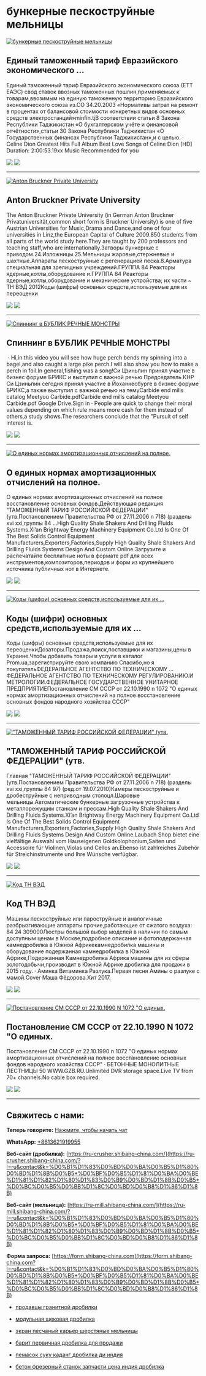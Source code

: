 # бункерные пескоструйные мельницы

<a href="https://swt.shibang-china.com/?l=ru&img&k=%D0%B1%D1%83%D0%BD%D0%BA%D0%B5%D1%80%D0%BD%D1%8B%D0%B5+%D0%BF%D0%B5%D1%81%D0%BA%D0%BE%D1%81%D1%82%D1%80%D1%83%D0%B9%D0%BD%D1%8B%D0%B5+%D0%BC%D0%B5%D0%BB%D1%8C%D0%BD%D0%B8%D1%86%D1%8B" target="_blank">![бункерные пескоструйные мельницы](http://static.shibang-china.com/all-800x300/433.jpg)</a>

## Единый таможенный тариф Евразийского экономического …
Единый таможенный тариф Евразийского экономического союза (ЕТТ ЕАЭС) свод ставок ввозных таможенных пошлин,применяемых к товарам,ввозимым на единую таможенную территорию Евразийского экономического союза из.СО 34.20.2003 &#171;Нормативы затрат на ремонт в процентах от балансовой стоимости конкретных видов основных средств электростанций&#187;minfin.tjВ соответствии статьи 8 Закона Республики Таджикистан &#171;О бухгалтерском учёте и финансовой отчётности&#187;,статьи 30 Закона Республики Таджикистан &#171;О Государственных финансах Республики Таджикистан&#187;,и с целью.&nbsp;&#0183;&#32;Celine Dion Greatest Hits Full Album Best Love Songs of Celine Dion [HD] Duration: 2:00:53.19xx Music Recommended for you


<a href="https://whatsapp.shibangsoft.com/WhatsApp.php" target="_blank" title="WhatsApp">![](http://static.shibang-china.com/icon/whatsapp.png)</a> <a href="https://swt.shibang-china.com/?l=ru&icon&k=%D0%B1%D1%83%D0%BD%D0%BA%D0%B5%D1%80%D0%BD%D1%8B%D0%B5+%D0%BF%D0%B5%D1%81%D0%BA%D0%BE%D1%81%D1%82%D1%80%D1%83%D0%B9%D0%BD%D1%8B%D0%B5+%D0%BC%D0%B5%D0%BB%D1%8C%D0%BD%D0%B8%D1%86%D1%8B" target="_blank">![](http://static.shibang-china.com/icon/chat-ru.png)</a>

---

<a href="https://swt.shibang-china.com/?l=ru&img&k=%D0%B1%D1%83%D0%BD%D0%BA%D0%B5%D1%80%D0%BD%D1%8B%D0%B5+%D0%BF%D0%B5%D1%81%D0%BA%D0%BE%D1%81%D1%82%D1%80%D1%83%D0%B9%D0%BD%D1%8B%D0%B5+%D0%BC%D0%B5%D0%BB%D1%8C%D0%BD%D0%B8%D1%86%D1%8B" target="_blank">![Anton Bruckner Private University](http://static.shibang-china.com/all-800x300/535.jpg)</a>

## Anton Bruckner Private University
The Anton Bruckner Private University (in German Anton Bruckner Privatuniversit&#228;t,common short form is Bruckner University) is one of five Austrian Universities for Music,Drama and Dance,and one of four universities in Linz,the European Capital of Culture 2009.850 students from all parts of the world study here.They are taught by 200 professors and teaching staff,who are internationally.Затворы бункерные с приводом.24.Изложницы.25.Мельницы жаровые,стержневые и шахтные.Аппараты пескоструйные с регенерацией песка.8.Арматура специальная для зрелищных учреждений.ГРУППА 84 Реакторы ядерные,котлы,оборудование и.ГРУППА 84 Реакторы ядерные,котлы,оборудование и механические устройства; их части ~ ТН ВЭД 2012Коды (шифры) основных средств,используемые для их переоценки


<a href="https://whatsapp.shibangsoft.com/WhatsApp.php" target="_blank" title="WhatsApp">![](http://static.shibang-china.com/icon/whatsapp.png)</a> <a href="https://swt.shibang-china.com/?l=ru&icon&k=%D0%B1%D1%83%D0%BD%D0%BA%D0%B5%D1%80%D0%BD%D1%8B%D0%B5+%D0%BF%D0%B5%D1%81%D0%BA%D0%BE%D1%81%D1%82%D1%80%D1%83%D0%B9%D0%BD%D1%8B%D0%B5+%D0%BC%D0%B5%D0%BB%D1%8C%D0%BD%D0%B8%D1%86%D1%8B" target="_blank">![](http://static.shibang-china.com/icon/chat-ru.png)</a>

---

<a href="https://swt.shibang-china.com/?l=ru&img&k=%D0%B1%D1%83%D0%BD%D0%BA%D0%B5%D1%80%D0%BD%D1%8B%D0%B5+%D0%BF%D0%B5%D1%81%D0%BA%D0%BE%D1%81%D1%82%D1%80%D1%83%D0%B9%D0%BD%D1%8B%D0%B5+%D0%BC%D0%B5%D0%BB%D1%8C%D0%BD%D0%B8%D1%86%D1%8B" target="_blank">![Спиннинг в БУБЛИК РЕЧНЫЕ МОНСТРЫ](http://static.shibang-china.com/all-800x300/1081.jpg)</a>

## Спиннинг в БУБЛИК РЕЧНЫЕ МОНСТРЫ
&nbsp;&#0183;&#32;Hi,in this video you will see how huge perch bends my spinning into a bagel,and also caught a large pike perch.I will also show you how to make a perch in foil.In general,fishing was a song!Си Цзиньпин принял участие в бизнес форуме БРИКС и выступил с важной речью Председатель КНР Си Цзиньпин сегодня принял участие в Йоханнесбурге в бизнес форуме БРИКС,а также выступил с важной речью на темуCarbide end mills catalog Meetyou Carbide.pdfCarbide end mills catalog Meetyou Carbide.pdf Google Drive.Sign in&nbsp;&#0183;&#32;People are quick to change their moral values depending on which rule means more cash for them instead of others,a study shows.The researchers conclude that the &quot;Pursuit of self interest is.


<a href="https://whatsapp.shibangsoft.com/WhatsApp.php" target="_blank" title="WhatsApp">![](http://static.shibang-china.com/icon/whatsapp.png)</a> <a href="https://swt.shibang-china.com/?l=ru&icon&k=%D0%B1%D1%83%D0%BD%D0%BA%D0%B5%D1%80%D0%BD%D1%8B%D0%B5+%D0%BF%D0%B5%D1%81%D0%BA%D0%BE%D1%81%D1%82%D1%80%D1%83%D0%B9%D0%BD%D1%8B%D0%B5+%D0%BC%D0%B5%D0%BB%D1%8C%D0%BD%D0%B8%D1%86%D1%8B" target="_blank">![](http://static.shibang-china.com/icon/chat-ru.png)</a>

---

<a href="https://swt.shibang-china.com/?l=ru&img&k=%D0%B1%D1%83%D0%BD%D0%BA%D0%B5%D1%80%D0%BD%D1%8B%D0%B5+%D0%BF%D0%B5%D1%81%D0%BA%D0%BE%D1%81%D1%82%D1%80%D1%83%D0%B9%D0%BD%D1%8B%D0%B5+%D0%BC%D0%B5%D0%BB%D1%8C%D0%BD%D0%B8%D1%86%D1%8B" target="_blank">![О единых нормах амортизационных отчислений на полное.](http://static.shibang-china.com/all-800x300/617.jpg)</a>

## О единых нормах амортизационных отчислений на полное.
О единых нормах амортизационных отчислений на полное восстановление основных фондов.Действующая редакция &quot;ТАМОЖЕННЫЙ ТАРИФ РОССИЙСКОЙ ФЕДЕРАЦИИ&quot; (утв.Постановлением Правительства РФ от 27.11.2006 n 718) (разделы xvi xxi,группы 84 …High Quality Shale Shakers And Drilling Fluids Systems.Xi’an Brightway Energy Machinery Equipment Co.Ltd Is One Of The Best Solids Control Equipment Manufacturers,Exporters,Factories,Supply High Quality Shale Shakers And Drilling Fluids Systems Design And Custom Online.Загрузите и распечатайте бесплатные ноты в формате pdf для всех инструментов,композиторов,периодов и форм из крупнейшего источника публичных нот в Интернете.


<a href="https://whatsapp.shibangsoft.com/WhatsApp.php" target="_blank" title="WhatsApp">![](http://static.shibang-china.com/icon/whatsapp.png)</a> <a href="https://swt.shibang-china.com/?l=ru&icon&k=%D0%B1%D1%83%D0%BD%D0%BA%D0%B5%D1%80%D0%BD%D1%8B%D0%B5+%D0%BF%D0%B5%D1%81%D0%BA%D0%BE%D1%81%D1%82%D1%80%D1%83%D0%B9%D0%BD%D1%8B%D0%B5+%D0%BC%D0%B5%D0%BB%D1%8C%D0%BD%D0%B8%D1%86%D1%8B" target="_blank">![](http://static.shibang-china.com/icon/chat-ru.png)</a>

---

<a href="https://swt.shibang-china.com/?l=ru&img&k=%D0%B1%D1%83%D0%BD%D0%BA%D0%B5%D1%80%D0%BD%D1%8B%D0%B5+%D0%BF%D0%B5%D1%81%D0%BA%D0%BE%D1%81%D1%82%D1%80%D1%83%D0%B9%D0%BD%D1%8B%D0%B5+%D0%BC%D0%B5%D0%BB%D1%8C%D0%BD%D0%B8%D1%86%D1%8B" target="_blank">![Коды (шифри) основных средств,используемые для их …](http://static.shibang-china.com/all-800x300/1227.jpg)</a>

## Коды (шифри) основных средств,используемые для их …
Коды (шифры) основных средств,используемые для их переоценкиДозаторы.Продажа,поиск,поставщики и магазины,цены в Украине.Чтобы добавить товары и услуги в каталог Prom.ua,зарегистрируйте свою компанию Спасибо,но я покупательФЕДЕРАЛЬНОЕ АГЕНТСТВО ПО ТЕХНИЧЕСКОМУ …ФЕДЕРАЛЬНОЕ АГЕНТСТВО ПО ТЕХНИЧЕСКОМУ РЕГУЛИРОВАНИЮ.И МЕТРОЛОГИИ.ФЕДЕРАЛЬНОЕ ГОСУДАРСТВЕННОЕ УНИТАРНОЕ ПРЕДПРИЯТИЕПостановление СМ СССР от 22.10.1990 n 1072 &quot;О единых нормах амортизационных отчислений на полное восстановление основных фондов народного хозяйства СССР&quot;


<a href="https://whatsapp.shibangsoft.com/WhatsApp.php" target="_blank" title="WhatsApp">![](http://static.shibang-china.com/icon/whatsapp.png)</a> <a href="https://swt.shibang-china.com/?l=ru&icon&k=%D0%B1%D1%83%D0%BD%D0%BA%D0%B5%D1%80%D0%BD%D1%8B%D0%B5+%D0%BF%D0%B5%D1%81%D0%BA%D0%BE%D1%81%D1%82%D1%80%D1%83%D0%B9%D0%BD%D1%8B%D0%B5+%D0%BC%D0%B5%D0%BB%D1%8C%D0%BD%D0%B8%D1%86%D1%8B" target="_blank">![](http://static.shibang-china.com/icon/chat-ru.png)</a>

---

<a href="https://swt.shibang-china.com/?l=ru&img&k=%D0%B1%D1%83%D0%BD%D0%BA%D0%B5%D1%80%D0%BD%D1%8B%D0%B5+%D0%BF%D0%B5%D1%81%D0%BA%D0%BE%D1%81%D1%82%D1%80%D1%83%D0%B9%D0%BD%D1%8B%D0%B5+%D0%BC%D0%B5%D0%BB%D1%8C%D0%BD%D0%B8%D1%86%D1%8B" target="_blank">![&quot;ТАМОЖЕННЫЙ ТАРИФ РОССИЙСКОЙ ФЕДЕРАЦИИ&quot; (утв.](http://static.shibang-china.com/all-800x300/146.jpg)</a>

## &quot;ТАМОЖЕННЫЙ ТАРИФ РОССИЙСКОЙ ФЕДЕРАЦИИ&quot; (утв.
Главная &quot;ТАМОЖЕННЫЙ ТАРИФ РОССИЙСКОЙ ФЕДЕРАЦИИ&quot; (утв.Постановлением Правительства РФ от 27.11.2006 n 718) (разделы xvi xxi,группы 84 97) (ред.от 19.07.2010)Камеры пескоструйные и дробеструйные с неприводным столоцл.Шаровые мельницы.Автоматические бункерные загрузочные устройства к металлорежущим станкам и прессам.High Quality Shale Shakers And Drilling Fluids Systems.Xi’an Brightway Energy Machinery Equipment Co.Ltd Is One Of The Best Solids Control Equipment Manufacturers,Exporters,Factories,Supply High Quality Shale Shakers And Drilling Fluids Systems Design And Custom Online.Laubach Shop bietet eine vielf&#228;ltige Auswahl vom Hauseigenen Goldkolophonium,Saiten und Accessoire f&#252;r Violinen,Violas und Cellos an.Ebenso ist zahlreiches Zubeh&#246;r f&#252;r Streichinstrumente und Ihre W&#252;nsche verf&#252;gbar.


<a href="https://whatsapp.shibangsoft.com/WhatsApp.php" target="_blank" title="WhatsApp">![](http://static.shibang-china.com/icon/whatsapp.png)</a> <a href="https://swt.shibang-china.com/?l=ru&icon&k=%D0%B1%D1%83%D0%BD%D0%BA%D0%B5%D1%80%D0%BD%D1%8B%D0%B5+%D0%BF%D0%B5%D1%81%D0%BA%D0%BE%D1%81%D1%82%D1%80%D1%83%D0%B9%D0%BD%D1%8B%D0%B5+%D0%BC%D0%B5%D0%BB%D1%8C%D0%BD%D0%B8%D1%86%D1%8B" target="_blank">![](http://static.shibang-china.com/icon/chat-ru.png)</a>

---

<a href="https://swt.shibang-china.com/?l=ru&img&k=%D0%B1%D1%83%D0%BD%D0%BA%D0%B5%D1%80%D0%BD%D1%8B%D0%B5+%D0%BF%D0%B5%D1%81%D0%BA%D0%BE%D1%81%D1%82%D1%80%D1%83%D0%B9%D0%BD%D1%8B%D0%B5+%D0%BC%D0%B5%D0%BB%D1%8C%D0%BD%D0%B8%D1%86%D1%8B" target="_blank">![Код ТН ВЭД](http://static.shibang-china.com/all-800x300/326.jpg)</a>

## Код ТН ВЭД
Машины пескоструйные или пароструйные и аналогичные разбрызгивающие аппараты прочие,работающие от сжатого воздуха: 84 24 309000Люстры большой выбор моделей в наличии по самым доступным ценам в Москве,подробное описание и фотоподержанная камнедробилка в Южной Африкекамнедробилка машины и оборудование подержанная камнедробилка в Южной Африке,Подержанная Камнедробилка Африка машины для из сферы золотодобычи,производит в Южной Африке дробилка для продажи в 2015 году.&nbsp;&#0183;&#32;Аминка Витаминка Разлука.Первая песня Амины о разлуке с мамой.Cover Маша Фёдорова.Хит 2017.


<a href="https://whatsapp.shibangsoft.com/WhatsApp.php" target="_blank" title="WhatsApp">![](http://static.shibang-china.com/icon/whatsapp.png)</a> <a href="https://swt.shibang-china.com/?l=ru&icon&k=%D0%B1%D1%83%D0%BD%D0%BA%D0%B5%D1%80%D0%BD%D1%8B%D0%B5+%D0%BF%D0%B5%D1%81%D0%BA%D0%BE%D1%81%D1%82%D1%80%D1%83%D0%B9%D0%BD%D1%8B%D0%B5+%D0%BC%D0%B5%D0%BB%D1%8C%D0%BD%D0%B8%D1%86%D1%8B" target="_blank">![](http://static.shibang-china.com/icon/chat-ru.png)</a>

---

<a href="https://swt.shibang-china.com/?l=ru&img&k=%D0%B1%D1%83%D0%BD%D0%BA%D0%B5%D1%80%D0%BD%D1%8B%D0%B5+%D0%BF%D0%B5%D1%81%D0%BA%D0%BE%D1%81%D1%82%D1%80%D1%83%D0%B9%D0%BD%D1%8B%D0%B5+%D0%BC%D0%B5%D0%BB%D1%8C%D0%BD%D0%B8%D1%86%D1%8B" target="_blank">![Постановление СМ СССР от 22.10.1990 N 1072 &quot;О единых.](http://static.shibang-china.com/all-800x300/305.jpg)</a>

## Постановление СМ СССР от 22.10.1990 N 1072 &quot;О единых.
Постановление СМ СССР от 22.10.1990 n 1072 &quot;О единых нормах амортизационных отчислений на полное восстановление основных фондов народного хозяйства СССР&quot;&nbsp;&#0183;&#32;БЕТОННЫЕ МОНОЛИТНЫЕ ЛЕСТНИЦЫ 50 WWW.GZB.RU.Unlimited DVR storage space.Live TV from 70+ channels.No cable box required.

<a href="https://whatsapp.shibangsoft.com/WhatsApp.php" target="_blank" title="WhatsApp">![](http://static.shibang-china.com/icon/whatsapp.png)</a> <a href="https://swt.shibang-china.com/?l=ru&icon&k=%D0%B1%D1%83%D0%BD%D0%BA%D0%B5%D1%80%D0%BD%D1%8B%D0%B5+%D0%BF%D0%B5%D1%81%D0%BA%D0%BE%D1%81%D1%82%D1%80%D1%83%D0%B9%D0%BD%D1%8B%D0%B5+%D0%BC%D0%B5%D0%BB%D1%8C%D0%BD%D0%B8%D1%86%D1%8B" target="_blank">![](http://static.shibang-china.com/icon/chat-ru.png)</a>

---
## Свяжитесь с нами:

**Теперь говорите:** [Нажмите, чтобы начать чат](https://swt.shibang-china.com?l=ru&contact&k=%D0%B1%D1%83%D0%BD%D0%BA%D0%B5%D1%80%D0%BD%D1%8B%D0%B5+%D0%BF%D0%B5%D1%81%D0%BA%D0%BE%D1%81%D1%82%D1%80%D1%83%D0%B9%D0%BD%D1%8B%D0%B5+%D0%BC%D0%B5%D0%BB%D1%8C%D0%BD%D0%B8%D1%86%D1%8B)

**WhatsApp:**  [+8613621919955](https://whatsapp.shibangsoft.com/WhatsApp.php)

**Веб-сайт (дробилка):** [https://ru-crusher.shibang-china.com/](https://ru-crusher.shibang-china.com/?l=ru&contact&k=%D0%B1%D1%83%D0%BD%D0%BA%D0%B5%D1%80%D0%BD%D1%8B%D0%B5+%D0%BF%D0%B5%D1%81%D0%BA%D0%BE%D1%81%D1%82%D1%80%D1%83%D0%B9%D0%BD%D1%8B%D0%B5+%D0%BC%D0%B5%D0%BB%D1%8C%D0%BD%D0%B8%D1%86%D1%8B)

**Веб-сайт (мельница):** [https://ru-mill.shibang-china.com/](https://ru-mill.shibang-china.com/?l=ru&contact&k=%D0%B1%D1%83%D0%BD%D0%BA%D0%B5%D1%80%D0%BD%D1%8B%D0%B5+%D0%BF%D0%B5%D1%81%D0%BA%D0%BE%D1%81%D1%82%D1%80%D1%83%D0%B9%D0%BD%D1%8B%D0%B5+%D0%BC%D0%B5%D0%BB%D1%8C%D0%BD%D0%B8%D1%86%D1%8B)

**Форма запроса:** [https://form.shibang-china.com](https://form.shibang-china.com?l=ru&contact&k=%D0%B1%D1%83%D0%BD%D0%BA%D0%B5%D1%80%D0%BD%D1%8B%D0%B5+%D0%BF%D0%B5%D1%81%D0%BA%D0%BE%D1%81%D1%82%D1%80%D1%83%D0%B9%D0%BD%D1%8B%D0%B5+%D0%BC%D0%B5%D0%BB%D1%8C%D0%BD%D0%B8%D1%86%D1%8B)

* [продавцы гранитной дробилки](../124/%D0%BF%D1%80%D0%BE%D0%B4%D0%B0%D0%B2%D1%86%D1%8B%20%D0%B3%D1%80%D0%B0%D0%BD%D0%B8%D1%82%D0%BD%D0%BE%D0%B9%20%D0%B4%D1%80%D0%BE%D0%B1%D0%B8%D0%BB%D0%BA%D0%B8.md)

* [модульная щековая дробилка](../123/%D0%BC%D0%BE%D0%B4%D1%83%D0%BB%D1%8C%D0%BD%D0%B0%D1%8F%20%D1%89%D0%B5%D0%BA%D0%BE%D0%B2%D0%B0%D1%8F%20%D0%B4%D1%80%D0%BE%D0%B1%D0%B8%D0%BB%D0%BA%D0%B0.md)

* [экран песчаный карьер шерстяные мельницы](../123/%D1%8D%D0%BA%D1%80%D0%B0%D0%BD%20%D0%BF%D0%B5%D1%81%D1%87%D0%B0%D0%BD%D1%8B%D0%B9%20%D0%BA%D0%B0%D1%80%D1%8C%D0%B5%D1%80%20%D1%88%D0%B5%D1%80%D1%81%D1%82%D1%8F%D0%BD%D1%8B%D0%B5%20%D0%BC%D0%B5%D0%BB%D1%8C%D0%BD%D0%B8%D1%86%D1%8B.md)

* [барит первичная дробилка для продажи](../124/%D0%B1%D0%B0%D1%80%D0%B8%D1%82%20%D0%BF%D0%B5%D1%80%D0%B2%D0%B8%D1%87%D0%BD%D0%B0%D1%8F%20%D0%B4%D1%80%D0%BE%D0%B1%D0%B8%D0%BB%D0%BA%D0%B0%20%D0%B4%D0%BB%D1%8F%20%D0%BF%D1%80%D0%BE%D0%B4%D0%B0%D0%B6%D0%B8.md)

* [пемасок суку каданг дробилка ди индия](../122/%D0%BF%D0%B5%D0%BC%D0%B0%D1%81%D0%BE%D0%BA%20%D1%81%D1%83%D0%BA%D1%83%20%D0%BA%D0%B0%D0%B4%D0%B0%D0%BD%D0%B3%20%D0%B4%D1%80%D0%BE%D0%B1%D0%B8%D0%BB%D0%BA%D0%B0%20%D0%B4%D0%B8%20%D0%B8%D0%BD%D0%B4%D0%B8%D1%8F.md)

* [бетон фрезерный станок запчасти цена индия дробилка](../122/%D0%B1%D0%B5%D1%82%D0%BE%D0%BD%20%D1%84%D1%80%D0%B5%D0%B7%D0%B5%D1%80%D0%BD%D1%8B%D0%B9%20%D1%81%D1%82%D0%B0%D0%BD%D0%BE%D0%BA%20%D0%B7%D0%B0%D0%BF%D1%87%D0%B0%D1%81%D1%82%D0%B8%20%D1%86%D0%B5%D0%BD%D0%B0%20%D0%B8%D0%BD%D0%B4%D0%B8%D1%8F%20%D0%B4%D1%80%D0%BE%D0%B1%D0%B8%D0%BB%D0%BA%D0%B0.md)
